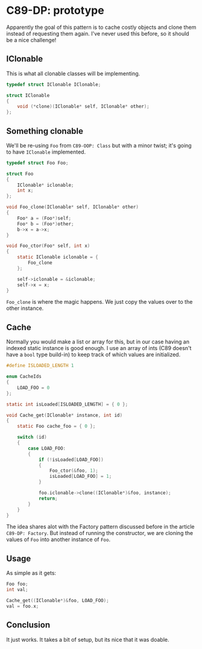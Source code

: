 # C89-DP: prototype

Apparently the goal of this pattern is to cache costly objects and clone them
instead of requesting them again. I've never used this before, so it should be
a nice challenge!

## IClonable

This is what all clonable classes will be implementing.

```c
typedef struct IClonable IClonable;

struct IClonable
{
    void (*clone)(IClonable* self, IClonable* other);
};
```

## Something clonable

We'll be re-using `Foo` from `C89-OOP: Class` but with a minor twist; it's
going to have `IClonable` implemented.

```c
typedef struct Foo Foo;

struct Foo
{
    IClonable* iclonable;
    int x;
};

void Foo_clone(IClonable* self, IClonable* other)
{
    Foo* a = (Foo*)self;
    Foo* b = (Foo*)other;
    b->x = a->x;
}

void Foo_ctor(Foo* self, int x)
{
    static IClonable iclonable = {
        Foo_clone
    };

    self->iclonable = &iclonable;
    self->x = x;
}
```

`Foo_clone` is where the magic happens. We just copy the values over to the
other instance.

## Cache

Normally you would make a list or array for this, but in our case having an
indexed static instance is good enough. I use an array of ints (C89 doesn't
have a `bool` type build-in) to keep track of which values are initialized.

```c
#define ISLOADED_LENGTH 1

enum CacheIds
{
    LOAD_FOO = 0
};

static int isLoaded[ISLOADED_LENGTH] = { 0 };

void Cache_get(IClonable* instance, int id)
{
    static Foo cache_foo = { 0 };

    switch (id)
    {
        case LOAD_FOO:
        {
            if (!isLoaded[LOAD_FOO])
            {
                Foo_ctor(&foo, 1);
                isLoaded[LOAD_FOO] = 1;
            }

            foo.iclonable->clone((IClonable*)&foo, instance);
            return;
        }
    }
}
```

The idea shares alot with the Factory pattern discussed before in the article
`C89-DP: Factory`. But instead of running the constructor, we are cloning the
values of `Foo` into another instance of `Foo`.

## Usage

As simple as it gets:

```c
Foo foo;
int val;

Cache_get((IClonable*)&foo, LOAD_FOO);
val = foo.x;
```

## Conclusion

It just works. It takes a bit of setup, but its nice that it was doable.
